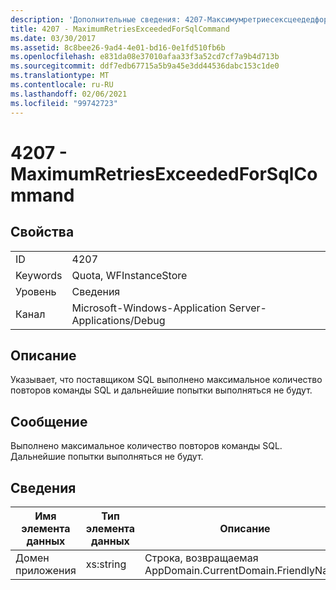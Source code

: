 ```yaml
---
description: 'Дополнительные сведения: 4207-Максимумретриесексцеедедфорсклкомманд'
title: 4207 - MaximumRetriesExceededForSqlCommand
ms.date: 03/30/2017
ms.assetid: 8c8bee26-9ad4-4e01-bd16-0e1fd510fb6b
ms.openlocfilehash: e831da08e37010afaa33f3a52cd7cf7a9b4d713b
ms.sourcegitcommit: ddf7edb67715a5b9a45e3dd44536dabc153c1de0
ms.translationtype: MT
ms.contentlocale: ru-RU
ms.lasthandoff: 02/06/2021
ms.locfileid: "99742723"
---
```

# <a name="4207---maximumretriesexceededforsqlcommand"></a>4207 - MaximumRetriesExceededForSqlCommand

## <a name="properties"></a>Свойства  
  
|||  
|-|-|  
|ID|4207|  
|Keywords|Quota, WFInstanceStore|  
|Уровень|Сведения|  
|Канал|Microsoft-Windows-Application Server-Applications/Debug|  
  
## <a name="description"></a>Описание  

 Указывает, что поставщиком SQL выполнено максимальное количество повторов команды SQL и дальнейшие попытки выполняться не будут.  
  
## <a name="message"></a>Сообщение  

 Выполнено максимальное количество повторов команды SQL. Дальнейшие попытки выполняться не будут.  
  
## <a name="details"></a>Сведения  
  
|Имя элемента данных|Тип элемента данных|Описание|  
|--------------------|--------------------|-----------------|  
|Домен приложения|xs:string|Строка, возвращаемая AppDomain.CurrentDomain.FriendlyName.|
